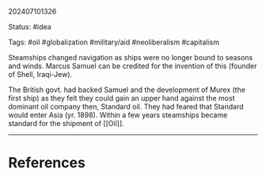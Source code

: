 202407101326

Status: #idea

Tags: #oil #globalization #military/aid #neoliberalism #capitalism


Steamships changed navigation as ships were no longer bound to seasons and winds. Marcus Samuel can be credited for the invention of this (founder of Shell, Iraqi-Jew).

The British govt. had backed Samuel and the development of Murex (the first ship) as they felt they could gain an upper hand against the most dominant oil company then, Standard oil. They had feared that Standard would enter Asia (yr. 1898). Within a few years steamships became standard for the shipment of [[Oil]]. 


---
# References

